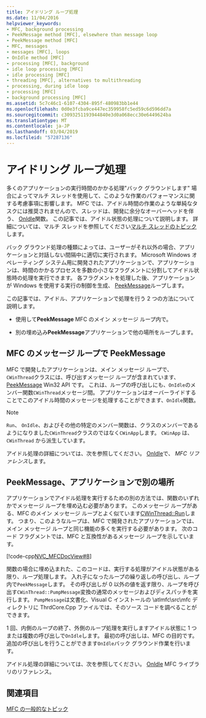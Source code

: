 ```yaml
---
title: アイドリング ループ処理
ms.date: 11/04/2016
helpviewer_keywords:
- MFC, background processing
- PeekMessage method [MFC], elsewhere than message loop
- PeekMessage method [MFC]
- MFC, messages
- messages [MFC], loops
- OnIdle method [MFC]
- processing [MFC], background
- idle loop processing [MFC]
- idle processing [MFC]
- threading [MFC], alternatives to multithreading
- processing, during idle loop
- processing [MFC]
- background processing [MFC]
ms.assetid: 5c7c46c1-6107-4304-895f-480983bb1e44
ms.openlocfilehash: 0d0e3fcba9ce447ec359958fc5ed59c6d596dd7a
ms.sourcegitcommit: c3093251193944840e3d0a068ecc30e6449624ba
ms.translationtype: MT
ms.contentlocale: ja-JP
ms.lasthandoff: 03/04/2019
ms.locfileid: "57287136"
---
```

# <a name="idle-loop-processing"></a>アイドリング ループ処理

多くのアプリケーションの実行時間のかかる処理"バック グラウンドします" 場合によってマルチ スレッドを使用して、このような作業のパフォーマンスに関する考慮事項に影響します。 MFC では、アイドル時間の作業のような単純なタスクには推奨されませんので、スレッドは、開発に余分なオーバーヘッドを伴う、 [OnIdle](../mfc/reference/cwinthread-class.md#onidle)関数。 この記事では、アイドル状態の処理について説明します。 詳細については、マルチ スレッドを参照してください[マルチ スレッドのトピック](../parallel/multithreading-support-for-older-code-visual-cpp.md)します。

バック グラウンド処理の種類によっては、ユーザーがそれ以外の場合、アプリケーションと対話しない間隔中に適切に実行されます。 Microsoft Windows オペレーティング システム用に開発されたアプリケーションで、アプリケーションは、時間のかかるプロセスを多数の小さなフラグメントに分割してアイドル状態時の処理を実行できます。 各フラグメントを処理した後、アプリケーションが Windows を使用する実行の制御を生成、 [PeekMessage](/windows/desktop/api/winuser/nf-winuser-peekmessagea)ループします。

この記事では、アイドル、アプリケーションで処理を行う 2 つの方法について説明します。

- 使用して**PeekMessage** MFC のメイン メッセージ ループ内で。

- 別の埋め込み**PeekMessage**アプリケーションで他の場所をループします。

##  <a name="_core_peekmessage_in_the_mfc_message_loop"></a> MFC のメッセージ ループで PeekMessage

MFC で開発したアプリケーションは、メイン メッセージ ループで、`CWinThread`クラスには、呼び出すメッセージ ループが含まれています、 [PeekMessage](/windows/desktop/api/winuser/nf-winuser-peekmessagea) Win32 API です。 これは、ループの呼び出しにも、`OnIdle`のメンバー関数`CWinThread`メッセージ間。 アプリケーションはオーバーライドすることでこのアイドル時間のメッセージを処理することができます、`OnIdle`関数。

> [!NOTE]
>  `Run`、 `OnIdle`、およびその他の特定のメンバー関数は、クラスのメンバーであるようになりました`CWinThread`クラスのではなく`CWinApp`します。 `CWinApp` は、`CWinThread` から派生しています。

アイドル処理の詳細については、次を参照してください。 [OnIdle](../mfc/reference/cwinthread-class.md#onidle)で、 *MFC リファレンス*します。

##  <a name="_core_peekmessage_elsewhere_in_your_application"></a> PeekMessage、アプリケーションで別の場所

アプリケーションでアイドル処理を実行するための別の方法では、関数のいずれかでメッセージ ループを埋め込む必要があります。 このメッセージ ループがある、MFC のメイン メッセージ ループとよく似ています[CWinThread::Run](../mfc/reference/cwinthread-class.md#run)します。 つまり、このようなループは、MFC で開発されたアプリケーションでは、メイン メッセージ ループと同じ機能の多くを実行する必要があります。 次のコード フラグメントでは、MFC と互換性があるメッセージ ループを示しています。

[!code-cpp[NVC_MFCDocView#8](../mfc/codesnippet/cpp/idle-loop-processing_1.cpp)]

関数の場合に埋め込まれた、このコードは、実行する処理がアイドル状態がある限り、ループ処理します。 入れ子になったループの繰り返しの呼び出し、ループ内で`PeekMessage`します。 その呼び出しが 0 以外の値を返す限り、ループを呼び出す`CWinThread::PumpMessage`変換の通常のメッセージおよびディスパッチを実行します。 `PumpMessage`は文書化、Visual C インストールの \atlmfc\src\mfc ディレクトリに ThrdCore.Cpp ファイルでは、そのソース コードを調べることができます。

1 回、内側のループの終了、外側のループ処理を実行しますアイドル状態に 1 つまたは複数の呼び出しで`OnIdle`します。 最初の呼び出しは、MFC の目的です。 追加の呼び出しを行うことができます`OnIdle`バック グラウンド作業を行います。

アイドル処理の詳細については、次を参照してください。 [OnIdle](../mfc/reference/cwinthread-class.md#onidle) MFC ライブラリのリファレンス。

## <a name="see-also"></a>関連項目

[MFC の一般的なトピック](../mfc/general-mfc-topics.md)
